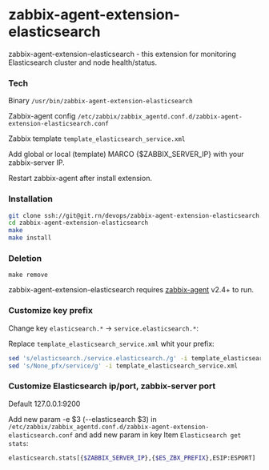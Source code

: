 # zabbix-agent-extension-elasticsearch

zabbix-agent-extension-elasticsearch - this extension for monitoring Elasticsearch cluster and node health/status.

### Tech

Binary `/usr/bin/zabbix-agent-extension-elasticsearch`

Zabbix-agent config `/etc/zabbix/zabbix_agentd.conf.d/zabbix-agent-extension-elasticsearch.conf`

Zabbix template `template_elasticsearch_service.xml`

Add global or local (template) MARCO {$ZABBIX_SERVER_IP} with your zabbix-server IP.

Restart zabbix-agent after install extension.

### Installation

```sh
git clone ssh://git@git.rn/devops/zabbix-agent-extension-elasticsearch.git
cd zabbix-agent-extension-elasticsearch
make
make install
```

### Deletion

```
make remove
```

zabbix-agent-extension-elasticsearch requires [zabbix-agent](http://www.zabbix.com/download) v2.4+ to run.

### Customize key prefix

Change key `elasticsearch.*` -> `service.elasticsearch.*`:

Replace `template_elasticsearch_service.xml` whit your prefix:

```sh
sed 's/elasticsearch./service.elasticsearch./g' -i template_elasticsearch_service.xml
sed 's/None_pfx/service/g' -i template_elasticsearch_service.xml
```

### Customize Elasticsearch ip/port, zabbix-server port

Default 127.0.0.1:9200

Add new param -e $3 (--elasticsearch $3) in `/etc/zabbix/zabbix_agentd.conf.d/zabbix-agent-extension-elasticsearch.conf` and add new param in key Item `Elasticsearch get stats`:

```sh
elasticsearch.stats[{$ZABBIX_SERVER_IP},{$ES_ZBX_PREFIX},ESIP:ESPORT]
```
